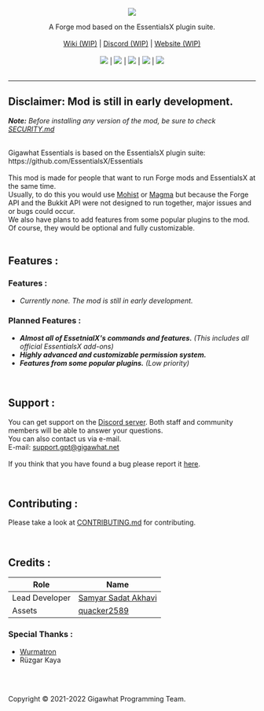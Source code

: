 <p align="center">
  <a href="https://github.com/samyarsadat/Gigawhat-Essentials">
    <img src="https://raw.githubusercontent.com/samyarsadat/Gigawhat-Essentials/dev/docs/images/GIGAWHAT_ESSENTIALS_LOGO.png">
  </a>
</p>
<p align="center">
	A Forge mod based on the EssentialsX plugin suite.
	<br>
	<br>
  	<a href="https://github.com/samyarsadat/Gigawhat-Essentials/wiki">Wiki (WIP)</a>
  	|
  	<a href="https://discord.gg/rMq7GujUZJ">Discord (WIP)</a>
	|
  	<a href="https://gigawhat.net">Website (WIP)</a>
  	<br>
	<br>
	<a href="https://github.com/samyarsadat/Gigawhat-Essentials"><img src="https://img.shields.io/circleci/build/github/samyarsadat/Gigawhat-Essentials"></a>
	|
	<a href="https://files.minecraftforge.net/net/minecraftforge/forge/index_1.16.5.html"><img src="https://img.shields.io/badge/mod%20loader-Forge-orange"></a>
	|
	<a href="https://github.com/samyarsadat/Gigawhat-Essentials/blob/dev/LICENSE"><img src="https://img.shields.io/github/license/samyarsadat/Gigawhat-Essentials?color=blue"></a>
	|
	<a href="https://github.com/samyarsadat/Gigawhat-Essentials/releases"><img src="https://img.shields.io/github/v/release/samyarsadat/Gigawhat-Essentials?display_name=tag&include_prereleases&label=version"></a>
	|
	<a href="https://github.com/samyarsadat/Gigawhat-Essentials/issues"><img src="https://img.shields.io/github/issues/samyarsadat/Gigawhat-Essentials"></a>
	<br><br>
</p>

----
## Disclaimer: Mod is still in early development.

***Note:** Before installing any version of the mod, be sure to check <a href="https://github.com/samyarsadat/Gigawhat-Essentials/blob/dev/SECURITY.md">SECURITY.md</a>*

<br>
Gigawhat Essentials is based on the EssentialsX plugin suite: https://github.com/EssentialsX/Essentials
<br>
<br>
This mod is made for people that want to run Forge mods and EssentialsX at the same time.<br>
Usually, to do this you would use <a href="https://github.com/MohistMC">Mohist</a> or <a href="https://github.com/magmafoundation">Magma</a> but because the Forge API and the Bukkit API were not designed to run together, major issues and or bugs could occur.<br>
We also have plans to add features from some popular plugins to the mod. Of course, they would be optional and fully customizable.<br>
<br>

## Features :

### Features :
   
   - *Currently none. The mod is still in early development.*


### Planned Features :
   
   - ***Almost all of EssetnialX's commands and features.** (This includes all official EssentialsX add-ons)*
   - ***Highly advanced and customizable permission system.***
   - ***Features from some popular plugins.** (Low priority)*

<br>

## Support :
You can get support on the <a href="https://discord.gg/rMq7GujUZJ">Discord server</a>. Both staff and community members will be able to answer your questions.<br>
You can also contact us via e-mail.<br>
E-mail: support.gpt@gigawhat.net
<br>
<br>
If you think that you have found a bug please report it <a href="https://github.com/samyarsadat/Gigawhat-Essentials/issues">here</a>.

<br>

## Contributing :

Please take a look at <a href="https://github.com/samyarsadat/Gigawhat-Essentials/blob/dev/CONTRIBUTING.md">CONTRIBUTING.md</a> for contributing.

<br>

## Credits :

| Role           | Name                                                             |
| -------------- | ---------------------------------------------------------------- |
| Lead Developer | <a href="https://github.com/samyarsadat">Samyar Sadat Akhavi</a> |
| Assets         | <a href="https://github.com/quacker2589">quacker2589</a>         |

### Special Thanks :
   - <a href="https://github.com/Wurmatron">Wurmatron</a>
   - Rüzgar Kaya

<br>
<br>

Copyright © 2021-2022 Gigawhat Programming Team.
